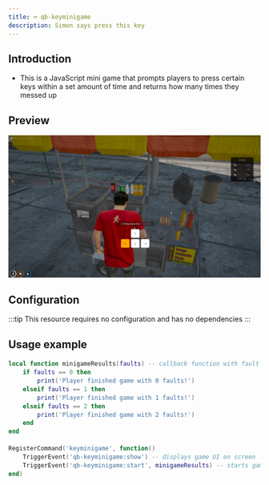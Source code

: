 ```yaml
---
title: ⌨ qb-keyminigame
description: Simon says press this key
---
```


## Introduction

* This is a JavaScript mini game that prompts players to press certain keys within a set amount of time and returns how many times they messed up

## Preview

![](../../../assets/keyminigmae.png)

## Configuration

:::tip
This resource requires no configuration and has no dependencies
:::

## Usage example

```lua
local function minigameResults(faults) -- callback function with fault amount
    if faults == 0 then
        print('Player finished game with 0 faults!')
    elseif faults == 1 then
        print('Player finished game with 1 faults!')
    elseif faults == 2 then
        print('Player finished game with 2 faults!')
    end
end

RegisterCommand('keyminigame', function()
    TriggerEvent('qb-keyminigame:show') -- displays game UI on screen
    TriggerEvent('qb-keyminigame:start', minigameResults) -- starts game
end)
```
